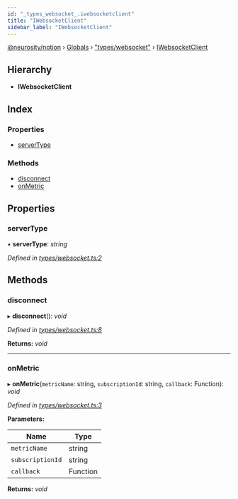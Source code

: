 ```yaml
---
id: "_types_websocket_.iwebsocketclient"
title: "IWebsocketClient"
sidebar_label: "IWebsocketClient"
---
```


[@neurosity/notion](../index.md) › [Globals](../globals.md) › ["types/websocket"](../modules/_types_websocket_.md) › [IWebsocketClient](_types_websocket_.iwebsocketclient.md)

## Hierarchy

* **IWebsocketClient**

## Index

### Properties

* [serverType](_types_websocket_.iwebsocketclient.md#servertype)

### Methods

* [disconnect](_types_websocket_.iwebsocketclient.md#disconnect)
* [onMetric](_types_websocket_.iwebsocketclient.md#onmetric)

## Properties

###  serverType

• **serverType**: *string*

*Defined in [types/websocket.ts:2](https://github.com/neurosity/notion-js/blob/80b48df/src/types/websocket.ts#L2)*

## Methods

###  disconnect

▸ **disconnect**(): *void*

*Defined in [types/websocket.ts:8](https://github.com/neurosity/notion-js/blob/80b48df/src/types/websocket.ts#L8)*

**Returns:** *void*

___

###  onMetric

▸ **onMetric**(`metricName`: string, `subscriptionId`: string, `callback`: Function): *void*

*Defined in [types/websocket.ts:3](https://github.com/neurosity/notion-js/blob/80b48df/src/types/websocket.ts#L3)*

**Parameters:**

Name | Type |
------ | ------ |
`metricName` | string |
`subscriptionId` | string |
`callback` | Function |

**Returns:** *void*
